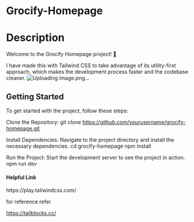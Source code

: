 # Grocify-Homepage
<h1>Description</h1>
Welcome to the Grocify Homepage project! 🎉

I have made this with Tailwind CSS to take advantage of its utility-first approach, which makes the development process faster and the codebase cleaner.
![Uploading image.png…]()

<h2>Getting Started</h2>
To get started with the project, follow these steps:

Clone the Repository: git clone https://github.com/yourusername/grocify-homepage.git

Install Dependencies:
Navigate to the project directory and install the necessary dependencies.
cd grocify-homepage
npm install

Run the Project:
Start the development server to see the project in action.
npm run dev


<h4>Helpful Link</h4>
https://play.tailwindcss.com/

for reference refer 

https://tailblocks.cc/
